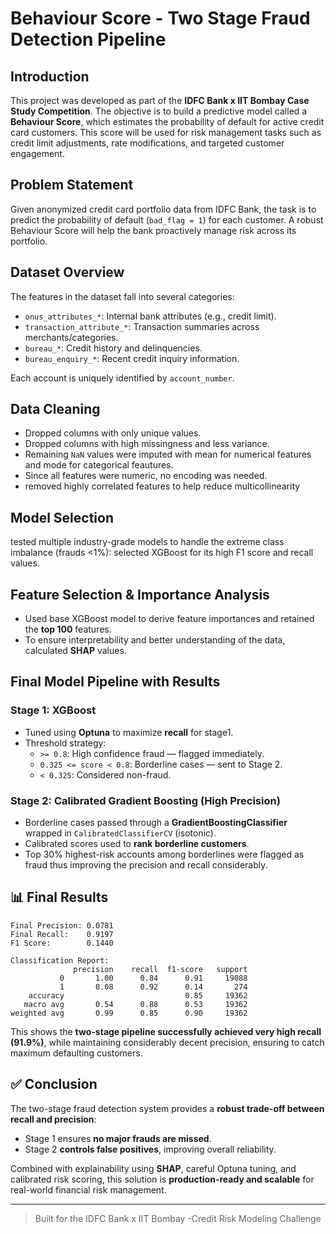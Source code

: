 # Behaviour Score - Two Stage Fraud Detection Pipeline

## Introduction
This project was developed as part of the **IDFC Bank x IIT Bombay Case Study Competition**. The objective is to build a predictive model called a **Behaviour Score**, which estimates the probability of default for active credit card customers. This score will be used for risk management tasks such as credit limit adjustments, rate modifications, and targeted customer engagement.

## Problem Statement
Given anonymized credit card portfolio data from IDFC Bank, the task is to predict the probability of default (`bad_flag = 1`) for each customer. A robust Behaviour Score will help the bank proactively manage risk across its portfolio.

## Dataset Overview
The features in the dataset fall into several categories:
- `onus_attributes_*`: Internal bank attributes (e.g., credit limit).
- `transaction_attribute_*`: Transaction summaries across merchants/categories.
- `bureau_*`: Credit history and delinquencies.
- `bureau_enquiry_*`: Recent credit inquiry information.

Each account is uniquely identified by `account_number`.

## Data Cleaning
- Dropped columns with only unique values.
- Dropped columns with high missingness and less variance.
- Remaining `NaN` values were imputed with mean for numerical features and mode for categorical feautures.
- Since all features were numeric, no encoding was needed.
- removed highly correlated features to help reduce multicollinearity

## Model Selection
tested multiple industry-grade models to handle the extreme class imbalance (frauds <1%):
selected XGBoost for its high F1 score and recall values.

## Feature Selection & Importance Analysis
- Used base XGBoost model to derive feature importances and retained the **top 100** features.
- To ensure interpretability and better understanding of the data, calculated **SHAP** values.

## Final Model Pipeline with Results

### Stage 1: XGBoost
- Tuned using **Optuna** to maximize **recall** for stage1.
- Threshold strategy:
  - `>= 0.8`: High confidence fraud — flagged immediately.
  - `0.325 <= score < 0.8`: Borderline cases — sent to Stage 2.
  - `< 0.325`: Considered non-fraud.

### Stage 2: Calibrated Gradient Boosting (High Precision)
- Borderline cases passed through a **GradientBoostingClassifier** wrapped in `CalibratedClassifierCV` (isotonic).
- Calibrated scores used to **rank borderline customers**.
- Top 30% highest-risk accounts among borderlines were flagged as fraud thus improving the precision and recall considerably.


## 📊 Final Results
```text
Final Precision: 0.0781
Final Recall:    0.9197
F1 Score:        0.1440
```

```text
Classification Report:
              precision    recall  f1-score   support
           0       1.00      0.84      0.91     19088
           1       0.08      0.92      0.14       274
    accuracy                           0.85     19362
   macro avg       0.54      0.88      0.53     19362
weighted avg       0.99      0.85      0.90     19362
```

This shows the **two-stage pipeline successfully achieved very high recall (91.9%)**, while maintaining considerably decent precision, ensuring to catch maximum defaulting customers.

## ✅ Conclusion
The two-stage fraud detection system provides a **robust trade-off between recall and precision**:
- Stage 1 ensures **no major frauds are missed**.
- Stage 2 **controls false positives**, improving overall reliability.

Combined with explainability using **SHAP**, careful Optuna tuning, and calibrated risk scoring, this solution is **production-ready and scalable** for real-world financial risk management.

---

> Built for the IDFC Bank x IIT Bombay -Credit Risk Modeling Challenge

